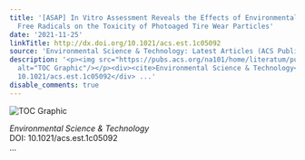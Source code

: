 ```yaml
---
title: '[ASAP] In Vitro Assessment Reveals the Effects of Environmentally Persistent
  Free Radicals on the Toxicity of Photoaged Tire Wear Particles'
date: '2021-11-25'
linkTitle: http://dx.doi.org/10.1021/acs.est.1c05092
source: 'Environmental Science & Technology: Latest Articles (ACS Publications)'
description: '<p><img src="https://pubs.acs.org/na101/home/literatum/publisher/achs/journals/content/esthag/0/esthag.ahead-of-print/acs.est.1c05092/20211125/images/medium/es1c05092_0008.gif"
  alt="TOC Graphic"/></p><div><cite>Environmental Science & Technology</cite></div><div>DOI:
  10.1021/acs.est.1c05092</div> ...'
disable_comments: true
---
```

<p><img src="https://pubs.acs.org/na101/home/literatum/publisher/achs/journals/content/esthag/0/esthag.ahead-of-print/acs.est.1c05092/20211125/images/medium/es1c05092_0008.gif" alt="TOC Graphic"/></p><div><cite>Environmental Science & Technology</cite></div><div>DOI: 10.1021/acs.est.1c05092</div> ...